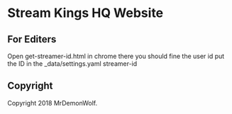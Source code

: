 ﻿# Stream Kings HQ Website

## For Editers

Open get-streamer-id.html in chrome there you should fine the user id put the ID  in the _data/settings.yaml streamer-id

## Copyright

Copyright 2018 MrDemonWolf.
